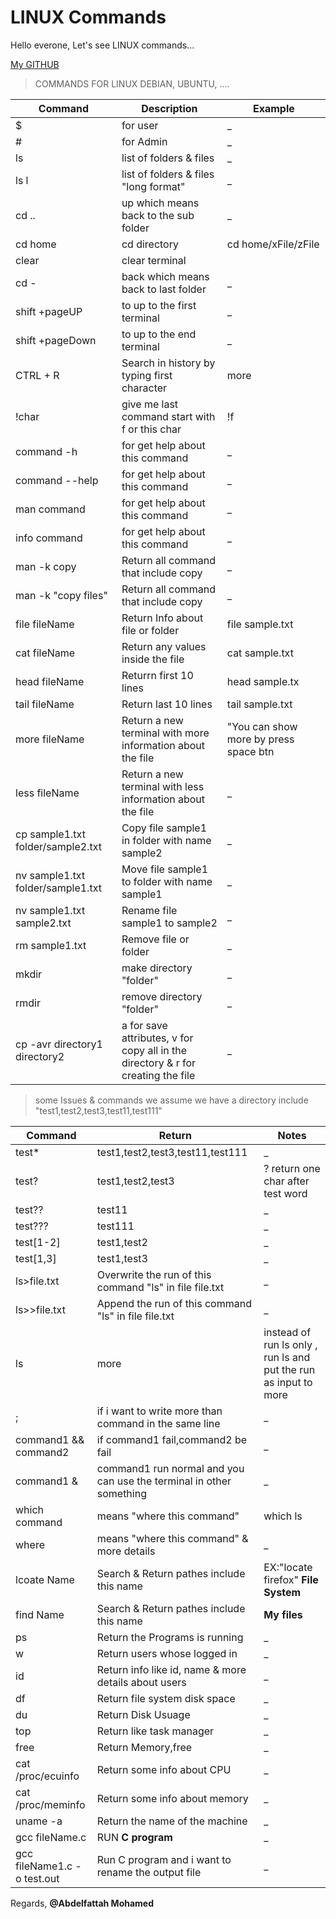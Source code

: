 # LINUX Commands

Hello everone, Let's see LINUX commands...

[My GITHUB](https://github.com/AbdelfattahMohamed)

> COMMANDS FOR LINUX DEBIAN, UBUNTU, ....

| Command | Description | Example |
| --- | --- | --- |
| $ | for user | _ |
| # | for Admin | _ |
| ls | list of folders & files | _ |
| ls l | list of folders & files  "long format"| _ |
| cd .. | up which means back to the sub folder | _ |
| cd home | cd directory | cd home/xFile/zFile|
| clear | clear terminal | |
| cd - | back which means back to last folder | _ |
| shift +pageUP | to up to the first terminal | _ |
| shift +pageDown | to up to the end terminal | _ |
| CTRL + R | Search in history by typing first character | more |
| !char | give me last command start with f or this char | !f |
| command -h  | for get help about this command | _ |
| command --help | for get help about this command  | _ |
| man command | for get help about this command  | _ |
| info command | for get help about this command  | _ |
| man -k copy | Return all command that include copy | _ |
| man -k "copy files" | Return all command that include copy | _ |
| file fileName | Return Info about file or folder | file sample.txt |
| cat fileName | Return any values inside the file | cat sample.txt |
| head fileName | Returrn first 10 lines  | head sample.tx |
| tail fileName | Return last 10 lines | tail sample.txt |
| more fileName | Return a new terminal with more information about the file | "You can show more by press space btn |
| less fileName | Return a new terminal with less information about the file | _ |
| cp sample1.txt folder/sample2.txt | Copy file sample1 in folder with name sample2  | _ |
| nv sample1.txt folder/sample1.txt | Move file sample1 to folder with name sample1| _ |
| nv sample1.txt sample2.txt | Rename file sample1 to sample2| _ |
| rm sample1.txt | Remove file or folder | _ |
| mkdir | make directory "folder" | _ |
| rmdir | remove directory "folder" | _ |
| cp -avr directory1 directory2 | a for save attributes, v for copy all in the directory & r for creating the file  | _ |

> some Issues & commands
> we assume we have a directory include "test1,test2,test3,test11,test111" 

| Command | Return | Notes |
| --- | --- | --- |
| test* | test1,test2,test3,test11,test111 | _ |
| test? | test1,test2,test3 | ? return one char after test word |
| test?? | test11 | _ |
| test??? | test111 | _ |
| test[1-2] | test1,test2 | _ |
| test[1,3] | test1,test3 | _ |
| ls>file.txt | Overwrite the run of this command "ls" in file file.txt | _ |
| ls>>file.txt | Append the run of this command "ls" in file file.txt | _ |
| ls|more | instead of run ls only , run ls and put the run as input to more | name of "|" PIPE|
| ; | if i want to write more than command in the same line | _ |
| command1 && command2 | if command1 fail,command2 be fail | _ |
| command1 & | command1 run normal and you can use the terminal in other something| _ |
| which command | means "where this command" | which ls |
| where | means "where this command" & more details | _ |
| lcoate Name | Search & Return pathes include this name| EX:"locate firefox" __File System__|
| find Name | Search & Return pathes include this name | __My files__ |
| ps | Return the Programs is running | _ |
| w | Return users whose logged in | _ |
| id | Return info like id, name & more details about users | _ |
| df | Return file system disk space | _ |
| du | Return Disk Usuage | _ |
| top | Return like task manager | _ |
| free | Return Memory,free | _ |
| cat /proc/ecuinfo | Return some info about CPU | _ |
| cat /proc/meminfo | Return some info about memory | _ |
| uname -a | Return the name of the machine | _ |
| gcc fileName.c | RUN __C program__ | _ |
| gcc fileName1.c -o test.out | Run C program and i want to rename the output file | _ |

Regards, __@Abdelfattah Mohamed__
